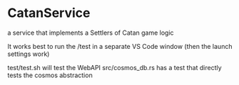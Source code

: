 # CatanService
a service that implements a Settlers of Catan game logic

It works best to run the /test in a separate VS Code window (then the launch settings work)

test/test.sh will test the WebAPI
src/cosmos_db.rs has a test that directly tests the cosmos abstraction
